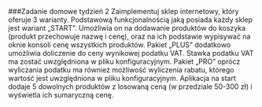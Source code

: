 ###Zadanie domowe tydzień 2
Zaimplementuj sklep internetowy, który oferuje 3 warianty.
Podstawową funkcjonalnością jaką posiada każdy sklep jest wariant „START”. Umożliwia on na dodawanie produktów do koszyka (produkt przechowuje nazwę i cenę), oraz na ich podstawie wypisywać na oknie konsoli cenę wszystkich produktów.
Pakiet „PLUS” dodatkowo umożliwia doliczenie do ceny wynikowej podatku VAT. Stawka podatku VAT ma zostać uwzględniona w pliku konfiguracyjnym.
Pakiet „PRO” oprócz wyliczania podatku ma również możliwość wyliczenia rabatu, którego wartość jest uwzględniona w pliku konfiguracyjnym.
Aplikacja na start dodaje 5 dowolnych produktów z losowaną ceną (w przedziale 50-300 zł) i wyświetla ich sumaryczną cenę.